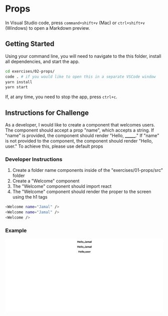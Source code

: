 # Props

In Visual Studio code, press `command+shift+v` (Mac) or `ctrl+shift+v` (Windows) to open a Markdown preview.

## Getting Started

Using your command line, you will need to navigate to the this folder, install all dependencies, and start the app.

```bash
cd exercises/02-props/
code . # if you would like to open this in a separate VSCode window
yarn install
yarn start
```

If, at any time, you need to stop the app, press `ctrl+c`.

## Instructions for Challenge

As a developer, I would like to create a component that welcomes users.
The component should accept a prop "name", which accepts a string.
If "name" is provided, the component should render "Hello, **\_\_\_\_\_**."
If "name" is not provided to the component, the component should render "Hello, user."
To achieve this, please use default props

### Developer Instructions

1.  Create a folder name components inside of the "exercises/01-props/src" folder
2.  Create a "Welcome" component
3.  The "Welcome" component should import react
4.  The "Welcome" component should render the proper to the screen using the h1 tags

```bash
<Welcome name="Jamal" />
<Welcome name="Jamal" />
<Welcome />
``` 

### Example

![](demo.png)
